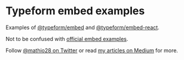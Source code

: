 # Typeform embed examples

Examples of [@typeform/embed](https://github.com/Typeform/embed/tree/main/packages/embed) and [@typeform/embed-react](https://github.com/Typeform/embed/tree/main/packages/embed).

Not to be confused with [official embed examples](https://github.com/Typeform/embed-demo).

Follow [@mathio28 on Twitter](https://twitter.com/mathio28) or read [my articles on Medium](https://mathio28.medium.com/) for more.

